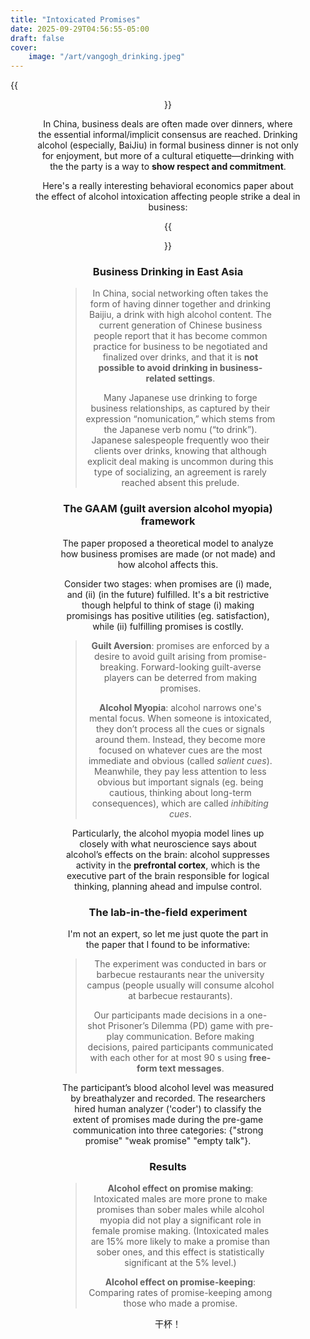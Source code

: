 ```yaml
---
title: "Intoxicated Promises"
date: 2025-09-29T04:56:55-05:00
draft: false
cover:
    image: "/art/vangogh_drinking.jpeg"
---
```


{{<figure align="center" src="/art/vangogh_drinking.jpeg" caption="" width="100%">}}

In China, business deals are often made over dinners, where the essential informal/implicit consensus are reached. Drinking alcohol (especially, BaiJiu) in formal business dinner is not only for enjoyment, but more of a cultural etiquette—drinking with the the party is a way to **show respect and commitment**.

Here's a really interesting behavioral economics paper about the effect of alcohol intoxication affecting people strike a deal in business:

{{<figure align="center" src="/market_design/alcohol_decision_paper.jpeg" caption="The idea is golden — and the paper is only 15 pages! Well, John Nash's PhD thesis was also just 26 pages..." width="100%">}}

### Business Drinking in East Asia

> In China, social networking often takes the form of having dinner together and drinking Baijiu, a drink with high alcohol content. The current generation of Chinese business people report that it has become common practice for business to be negotiated and finalized over drinks, and that it is **not possible to avoid drinking in business-related settings**.
>
> Many Japanese use drinking to forge business relationships, as captured by their expression “nomunication,” which stems from the Japanese verb nomu (“to drink”). Japanese salespeople frequently woo their clients over drinks, knowing that although explicit deal making is uncommon during this type of socializing, an agreement is rarely reached absent this prelude.

### The GAAM (guilt aversion alcohol myopia) framework

The paper proposed a theoretical model to analyze how business promises are made (or not made) and how alcohol affects this. 

Consider two stages: when promises are (i) made, and (ii) (in the future) fulfilled. It's a bit restrictive though helpful to think of stage (i) making promisings has positive utilities (eg. satisfaction), while (ii) fulfilling promises is costlly.

> **Guilt Aversion**: promises are enforced by a desire to avoid guilt arising from promise-breaking. Forward-looking guilt-averse players can be deterred from making promises.
>
> **Alcohol Myopia**: alcohol narrows one's mental focus. When someone is intoxicated, they don’t process all the cues or signals around them. Instead, they become more focused on whatever cues are the most immediate and obvious (called *salient cues*). Meanwhile, they pay less attention to less obvious but important signals (eg. being cautious, thinking about long-term consequences), which are called *inhibiting cues*.

Particularly, the alcohol myopia model lines up closely with what neuroscience says about alcohol’s effects on the brain: alcohol suppresses activity in the **prefrontal cortex**, which is the executive part of the brain responsible for logical thinking, planning ahead and impulse control.

### The lab-in-the-field experiment

I'm not an expert, so let me just quote the part in the paper that I found to be informative:

> The experiment was conducted in bars or barbecue restaurants near the university campus (people usually will consume alcohol at barbecue restaurants). 
>
> Our participants made decisions in a one-shot Prisoner’s Dilemma (PD) game with pre-play communication. Before making decisions, paired participants communicated with each other for at most 90 s using **free-form text messages**.

The participant’s blood alcohol level was measured by breathalyzer and recorded. The researchers hired human analyzer ('coder') to classify the extent of promises made during the pre-game communication into three categories: {"strong promise" "weak promise" "empty talk"}.

### Results

> **Alcohol effect on promise making**: Intoxicated males are more prone to make promises than sober males while alcohol myopia did not play a significant role in female promise making. (Intoxicated males are 15% more likely to make a promise than sober ones, and this effect is statistically significant at the 5% level.)
>
> **Alcohol effect on promise-keeping**: Comparing rates of promise-keeping among those who made a promise.

干杯！
